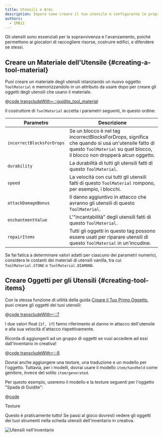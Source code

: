 ```yaml
---
title: Utensili e Armi
description: Impara come creare il tuo utensile e configurarne le proprietà.
authors:
  - IMB11
---
```


Gli utensili sono essenziali per la sopravvivenza e l'avanzamento, poiché permettono ai giocatori di raccogliere risorse, costruire edifici, e difendere se stessi.

## Creare un Materiale dell'Utensile {#creating-a-tool-material}

Puoi creare un materiale degli utensili istanziando un nuovo oggetto `ToolMaterial` e memorizzandolo in un attributo da usare dopo per creare gli oggetti degli utensili che usano il materiale.

@[code transcludeWith=:::guidite_tool_material](@/reference/latest/src/main/java/com/example/docs/item/ModItems.java)

Il costruttore di `ToolMaterial` accetta i parametri seguenti, in questo ordine:

| Parametro                 | Descrizione                                                                                                                                                                                  |
| ------------------------- | -------------------------------------------------------------------------------------------------------------------------------------------------------------------------------------------- |
| `incorrectBlocksForDrops` | Se un blocco è nel tag incorrectBlocksForDrops, significa che quando si usa un'utensile fatto di questo `ToolMaterial` su quel blocco, il blocco non dropperà alcun oggetto. |
| `durability`              | La durabilità di tutti gli utensili fatti di questo `ToolMaterial`.                                                                                                          |
| `speed`                   | La velocità con cui tutti gli utensili fatti di questo `ToolMaterial` rompono, per esempio, i blocchi.                                                                       |
| `attackDamageBonus`       | Il danno aggiuntivo in attacco che avranno gli utensili di questo `ToolMaterial`.                                                                                            |
| `enchantmentValue`        | L'"incantabilità" degli utensili fatti di questo `ToolMaterial`.                                                                                                             |
| `repairItems`             | Tutti gli oggetti in questo tag possono essere usati per riparare utensili di questo `ToolMaterial` in un'incudine.                                                          |

Se fai fatica a determinare valori adatti per ciascuno dei parametri numerici, considera le costanti dei materiali di utensili vanilla, tra cui `ToolMaterial.STONE` o `ToolMaterial.DIAMOND`.

## Creare Oggetti per gli Utensili {#creating-tool-items}

Con la stessa funzione di utilità della guida [Creare il Tuo Primo Oggetto](./first-item), puoi creare gli oggetti dei tuoi utensili:

@[code transcludeWith=:::7](@/reference/latest/src/main/java/com/example/docs/item/ModItems.java)

I due valori float (`1f, 1f`) fanno riferimento al danno in attacco dell'utensile e alla sua velocità d'attacco rispettivamente.

Ricorda di aggiungerli ad un gruppo di oggetti se vuoi accedere ad essi dall'inventario in creativa!

@[code transcludeWith=:::8](@/reference/latest/src/main/java/com/example/docs/item/ModItems.java)

Dovrai anche aggiungere una texture, una traduzione e un modello per l'oggetto. Tuttavia, per i modelli, dovrai usare il modello `item/handheld` come genitore, invece del solito `item/generated`.

Per questo esempio, useremo il modello e la texture seguenti per l'oggetto "Spada di Guidite":

@[code](@/reference/latest/src/main/generated/assets/example-mod/models/item/guidite_sword.json)

<DownloadEntry visualURL="/assets/develop/items/tools_0.png" downloadURL="/assets/develop/items/tools_0_small.png">Texture</DownloadEntry>

Questo è praticamente tutto! Se passi al gioco dovresti vedere gli oggetti dei tuoi strumenti nella scheda utensili dell'inventario in creativa.

![Utensili nell'inventario](/assets/develop/items/tools_1.png)
